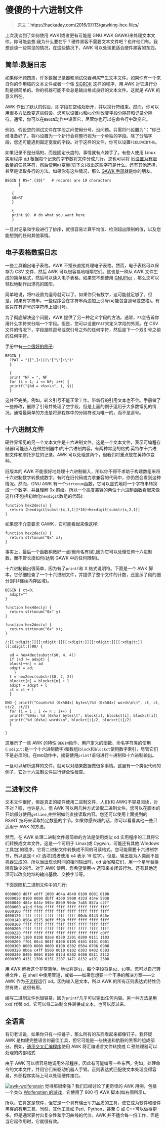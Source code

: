 # 傻傻的十六进制文件

> 原文：<https://hackaday.com/2016/07/13/gawking-hex-files/>

上次我谈到了如何使用 AWK(或者更有可能是 GNU AWK GAWK)来处理文本文件。你可能会想:我为什么要在乎？硬件黑客不需要文本文件吧？也许他们有。我想谈谈一些常见的情况，在这些情况下，AWK 可以处理更适合硬件黑客的东西。

## 简单:数据日志

如果你环顾四周，许多数据记录器和测试仪器*确实*产生文本文件。如果你有一个来自你的作用域的文本文件或者一个像 [SIGROK](https://hackaday.com/2016/04/02/hack-your-multimeter/) 这样的程序，用 AWK 对它进行分割是很简单的。你的机器可能不会总是输出格式良好的文本文件。这就是 AWK 的意义所在。

AWK 作出了默认的假设，即字段在空格处断开，并以换行符结束。然而，你可以用很多方法改变这些假设。您可以设置`FS`和`RS`分别改变字段分隔符和记录分隔符。通常，你可以在`BEGIN`动作中设置它，尽管你也可以在命令行中改变它。

例如，假设您的测试文件在字段之间使用分号。没问题。只需将`FS`设置为“；”你已经准备好了。将`FS`设置为一个新行会将整行视为一个单独的字段。除了分隔字段，您还可能遇到固定宽度的字段。对于这样的文件，你可以设置`FIELDWIDTHS`。

如果记录不是分隔的，而是固定长度的，事情就有点棘手了。有些人使用 Linux 实用程序 [dd](http://linux.die.net/man/1/dd) 根据每个记录的字节数将文件分成几行。您也可以将 [`RS`设置为有限数量的任意字符，然后使用`RT`变量](https://www.gnu.org/software/gawk/manual/gawk.html#gawk-split-records)(见下文)找出这些字符是什么。还有其他选择，甚至是读取多行的方法。如果你有这些情况，那么 [GAWK 手册](https://www.gnu.org/software/gawk/manual/gawk.html#Reading-Files)就是你的朋友。

```
BEGIN { RS=".{10}"   # records are 10 characters
      }

   {
   $0=RT
   }

   {
   print $0  # do what you want here
   }
```

一旦对记录和字段进行了排序，就很容易计算平均值、检测超出限制的值，以及您能想到的任何其他事情。

## 电子表格数据日志

一些工具输出电子表格。AWK 不擅长直接处理电子表格。然而，电子表格可以保存为 CSV 文件，然后 AWK 可以很容易地咀嚼它们。这也是一种从 AWK 文件生成的简单格式，然后可以读入电子表格。如果您不想使用 [GNUPlot](http://www.gnuplot.info/) ，那么您可以轻松地制作出漂亮的图形。

简单地说，将`FS`设置为逗号就可以了。如果你只有数字，这可能就足够了。但是，如果有字符串，一些程序会在字符串两边加上引号(可能包含逗号或空格)。有些只在有逗号的字符串上加引号。

为了彻底解决这个问题，AWK 提供了另一种定义字段的方法。通常，`FS`会告诉你用什么字符来分隔一个字段。但是，您可以设置`FPAT`来定义字段的外观。在 CSV 文件的情况下，字段是除逗号或双引号之外的任何字符，然后是下一个双引号之前的任何字符。

手册中有[一个很好的例子](https://www.gnu.org/software/gawk/manual/html_node/Splitting-By-Content.html#Splitting-By-Content):

```
BEGIN {
  FPAT = "([^,]+)|(\"[^\"]+\")"
  }

  {
  print "NF = ", NF
  for (i = 1; i <= NF; i++) {
  printf("$%d = <%s>\n", i, $i)
  }
```

这并不完美。例如，转义引号不能正常工作。带新行的引用文本也不会。手册做了一些修改，删除了引号并处理了空字段，但是上面的例子适用于大多数常见的情况。通常最简单的方法是将源程序中的分隔符改为唯一的，而不是逗号。

## 十六进制文件

硬件界常见的另一个文本文件是十六进制文件。这是一个文本文件，表示可编程存储器(可能嵌入在微控制器中)的十六进制内容。有两种常见的格式:英特尔十六进制文件和摩托罗拉的记录。AWK 可以处理这两个，但我们将重点放在英特尔变种。

旧版本的 AWK 不能很好地处理十六进制输入，所以你不得不求助于构建数组来将十六进制数字转换成数字。有时在旧代码或力求兼容的代码中，你仍然会看到这种情况。然而，GNU AWK 有一个`strtonum`函数，它可以显式地将一个字符串转换成一个数字，并且理解 0x 前缀。所以一个高度兼容的两位十六进制函数看起来像这样(不包括初始化`hexdigit`数组的代码):

```
function hex2dec(x) {
  return (hexdigit[substr(x,1,1)]*16)+hexdigit[substr(x,2,1)]
}
```

如果您不介意要求 GAWK，它可能看起来像这样:

```
function hex2dec(x) {
  return strtonum("0x" x);
}
```

事实上，最后一个函数稍微好一点(但命名有误),因为它可以处理任何十六进制数，而不管长度如何(达到 GAWK 中的任何限制)。

十六进制输出很简单，因为有了`printf`和 X 格式说明符。下面是一个 AWK 脚本，它仔细检查了一个十六进制文件，并提供了整个文件的计数，还显示了段的细分(即非连续内存区域)。

```
BEGIN { ct=0;
  adxpt=""
}

function hex4dec(y) {
  return strtonum("0x" y)
}

function hex2dec(x) {
  return strtonum("0x" x);
}

/:[[:xdigit:]][[:xdigit:]][[:xdigit:]][[:xdigit:]][[:xdigit:]][[:xdigit:]]00/ {

  ad = hex4dec(substr($0, 4, 4))
  if (ad != adxpt) {
  block[++n] = ad
  adxpt = ad;
    }
  l = hex2dec(substr($0, 2, 2))
  blockct[n] = blockct[n] + l
  adxpt = adxpt + l
  ct = ct + l
  }

END { printf("Count=%d (0x%04x) bytes\t%d (0x%04x) words\n\n", ct, ct, ct/2, ct/2)
  for (i = 1 ; i <= n ; i++) {
  printf("%04x: %d (0x%x) bytes\t", block[i], blockct[i], blockct[i])
  printf("%d (0x%x) words\n", blockct[i]/2, blockct[i]/2)
  }

}
```

这展示了一些 AWK 的特性:`BEGIN`动作、用户定义的函数、命名字符类的使用(`:xdigit:`是一个十六进制数字)和数组(`block`和`blockct`使用数字索引，尽管它们不是必须的)。在`END`动作中，摘要使用`printf`语句进行十进制和十六进制输出。

一旦可以解析这样的文件，就可以对结果数据做很多事情。这里有一个类似代码的[例子，它对十六进制文件](https://gist.github.com/houmei/3860208)进行健全性检查。

## 二进制文件

文本文件很好，但是真正的硬件使用二进制文件，人们(和 AWK)不容易阅读，对不对？嗯，也许是人，但 AWK 可以用几种方式读取二进制文件。您可以在脚本的开始部分使用`getline`,并控制如何直接读取内容。您还可以使用上面提到的 RS/RT 技巧来读取特定数量的字节。如果你感兴趣的话，你可以看看其他一些只适用于 AWK 的方法。

然而，在 AWK 处理二进制文件最简单的方法是使用类似 od 实用程序的工具将它们转换成文本文件。这是一个可用于 Linux(或 Cygwin，可能还有其他 Windows 工具包)的程序，它将二进制文件转换成不同的可读格式。您可能需要十六进制字节，所以这是-t x2 选项(或者使用 x4 表示 16 位字)。但是，输出是为人类而不是机器生成的，所以当出现长时间的相同输出时，od 会省略它们，用一个星号替换所有缺少的行。对于 AWK 使用，您希望使用-v 选项来关闭该行为。还有其他选项可以改变地址的输出基数、交换字节等。

下面是随机二进制文件中的几行:

```
0000000 d8ff e0ff 1000 464a 4649 0100 0001 0100
0000020 0100 0000 dbff 4300 5900 433d 434e 5938
0000040 484e 644e 595e 8569 90de 7a85 857a c2ff
0000060 a1cd ffde ffff ffff ffff ffff ffff ffff
0000100 ffff ffff ffff ffff ffff ffff ffff ffff
0000120 ffff ffff ffff ffff ffff 00db 0143 645e
0000140 8564 8575 90ff ff90 ffff ffff ffff ffff
0000160 ffff ffff ffff ffff ffff ffff ffff ffff
0000200 ffff ffff ffff ffff ffff ffff ffff ffff
0000220 ffff ffff ffff ffff ffff ffff ffff c0ff
0000240 1100 0108 02e0 0380 2201 0200 0111 1103
0000260 ff01 00c4 001f 0100 0105 0101 0101 0001
0000300 0000 0000 0000 0100 0302 0504 0706 0908
0000320 0b0a c4ff b500 0010 0102 0303 0402 0503
0000340 0405 0004 0100 017d 0302 0400 0511 2112
0000360 4131 1306 6151 2207 1471 8132 a191 2308
```

用 AWK 解析这个非常简单。地址将是`$1`，每个字段将是`$2`、`$3`等。您可以自己转换文件，在 shell 中使用管道，或者——如果您想要一个干净的解决方案——让 AWK 作为[子流程](https://www.gnu.org/software/gawk/manual/gawk.html#Getline_002fPipe)运行 od。因为输入是文本，所以 AWK 的所有正则表达式特性仍然有效，这很有用。

编写二进制文件也很容易，因为`printf`几乎可以输出任何内容。另一种方法是用 xxd 代替 od。它可以将二进制文件转换成文本，也可以反过来。

## 全语言

有句老话说，如果你只有一把锤子，那么所有的东西看起来都像钉子。我怀疑 AWK 是构建完整语言的最佳工具，但它可能是一些快速和肮脏的黑客的组成部分。例如，[通用交叉汇编程序](https://hackaday.com/2015/08/06/hacking-a-universal-assembler/)使用 AWK 将汇编语言文件转换成 C 预处理器可以处理的内部格式

由于 AWK 可以很容易地调用外部程序，因此有可能编写一些东西，例如，处理命令的文本文件，并用它们来驱动机器人手臂。正则表达式匹配使文本处理变得容易，外部程序实际上可以处理硬件接口。

[![awk-wolfenstein](img/703d3d1129b1408620c8f66444c8ed16.png)](https://hackaday.com/wp-content/uploads/2016/06/awk-wolfenstein.png) 觉得那很牵强？我们已经讨论了更奇怪的 AWK 用例，包括一个类似 [Wolfenstien 的游戏](https://hackaday.com/2016/01/15/wolfenstein-in-600-lines-of-code/)，它使用了 600 行 AWK 脚本(如右图所示)。

所以，它肯定是软件，但它是一个具有瑞士军刀品质的工具，使它成为软件和硬件黑客的有用工具。当然，其他工具如 Perl、Python，甚至 C 或 C++可以做得更多。但是通常要付出复杂性和学习曲线的代价。AWK 并不适合每一份工作，但是当它起作用时，它就很有效。